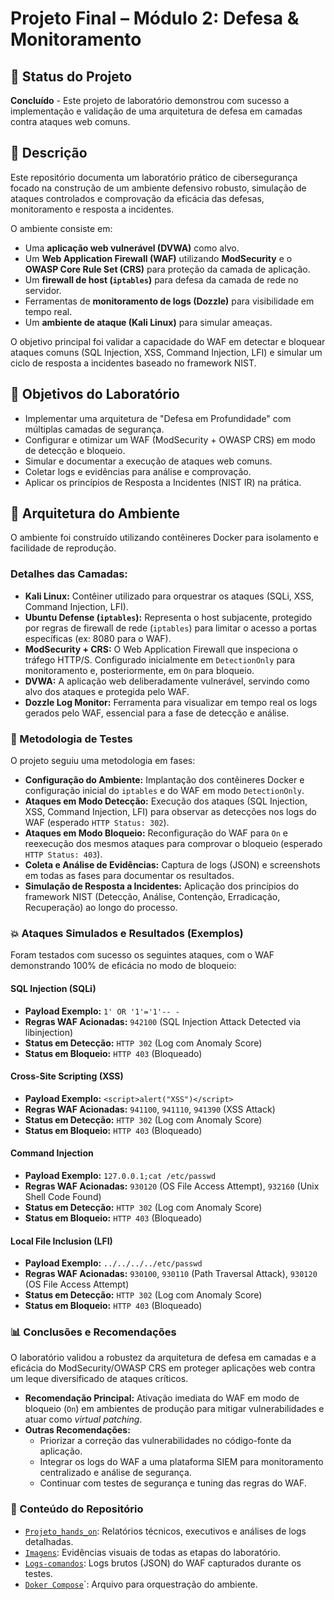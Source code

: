 # Projeto Final – Módulo 2: Defesa & Monitoramento

## 🚧 Status do Projeto
**Concluído** - Este projeto de laboratório demonstrou com sucesso a implementação e validação de uma arquitetura de defesa em camadas contra ataques web comuns.

## 📄 Descrição
Este repositório documenta um laboratório prático de cibersegurança focado na construção de um ambiente defensivo robusto, simulação de ataques controlados e comprovação da eficácia das defesas, monitoramento e resposta a incidentes.

O ambiente consiste em:
* Uma **aplicação web vulnerável (DVWA)** como alvo.
* Um **Web Application Firewall (WAF)** utilizando **ModSecurity** e o **OWASP Core Rule Set (CRS)** para proteção da camada de aplicação.
* Um **firewall de host (`iptables`)** para defesa da camada de rede no servidor.
* Ferramentas de **monitoramento de logs (Dozzle)** para visibilidade em tempo real.
* Um **ambiente de ataque (Kali Linux)** para simular ameaças.

O objetivo principal foi validar a capacidade do WAF em detectar e bloquear ataques comuns (SQL Injection, XSS, Command Injection, LFI) e simular um ciclo de resposta a incidentes baseado no framework NIST.

## 🎯 Objetivos do Laboratório
* Implementar uma arquitetura de "Defesa em Profundidade" com múltiplas camadas de segurança.
* Configurar e otimizar um WAF (ModSecurity + OWASP CRS) em modo de detecção e bloqueio.
* Simular e documentar a execução de ataques web comuns.
* Coletar logs e evidências para análise e comprovação.
* Aplicar os princípios de Resposta a Incidentes (NIST IR) na prática.

## 🚀 Arquitetura do Ambiente
O ambiente foi construído utilizando contêineres Docker para isolamento e facilidade de reprodução.

### Detalhes das Camadas:
* **Kali Linux:** Contêiner utilizado para orquestrar os ataques (SQLi, XSS, Command Injection, LFI).
* **Ubuntu Defense (`iptables`):** Representa o host subjacente, protegido por regras de firewall de rede (`iptables`) para limitar o acesso a portas específicas (ex: 8080 para o WAF).
* **ModSecurity + CRS:** O Web Application Firewall que inspeciona o tráfego HTTP/S. Configurado inicialmente em `DetectionOnly` para monitoramento e, posteriormente, em `On` para bloqueio.
* **DVWA:** A aplicação web deliberadamente vulnerável, servindo como alvo dos ataques e protegida pelo WAF.
* **Dozzle Log Monitor:** Ferramenta para visualizar em tempo real os logs gerados pelo WAF, essencial para a fase de detecção e análise.

### 🧪 Metodologia de Testes
O projeto seguiu uma metodologia em fases:

* **Configuração do Ambiente:** Implantação dos contêineres Docker e configuração inicial do `iptables` e do WAF em modo `DetectionOnly`.
* **Ataques em Modo Detecção:** Execução dos ataques (SQL Injection, XSS, Command Injection, LFI) para observar as detecções nos logs do WAF (esperado `HTTP Status: 302`).
* **Ataques em Modo Bloqueio:** Reconfiguração do WAF para `On` e reexecução dos mesmos ataques para comprovar o bloqueio (esperado `HTTP Status: 403`).
* **Coleta e Análise de Evidências:** Captura de logs (JSON) e screenshots em todas as fases para documentar os resultados.
* **Simulação de Resposta a Incidentes:** Aplicação dos princípios do framework NIST (Detecção, Análise, Contenção, Erradicação, Recuperação) ao longo do processo.

### 💥 Ataques Simulados e Resultados (Exemplos)
Foram testados com sucesso os seguintes ataques, com o WAF demonstrando 100% de eficácia no modo de bloqueio:

#### SQL Injection (SQLi)
* **Payload Exemplo:** `1' OR '1'='1'-- -`
* **Regras WAF Acionadas:** `942100` (SQL Injection Attack Detected via libinjection)
* **Status em Detecção:** `HTTP 302` (Log com Anomaly Score)
* **Status em Bloqueio:** `HTTP 403` (Bloqueado)

#### Cross-Site Scripting (XSS)
* **Payload Exemplo:** `<script>alert("XSS")</script>`
* **Regras WAF Acionadas:** `941100`, `941110`, `941390` (XSS Attack)
* **Status em Detecção:** `HTTP 302` (Log com Anomaly Score)
* **Status em Bloqueio:** `HTTP 403` (Bloqueado)

#### Command Injection
* **Payload Exemplo:** `127.0.0.1;cat /etc/passwd`
* **Regras WAF Acionadas:** `930120` (OS File Access Attempt), `932160` (Unix Shell Code Found)
* **Status em Detecção:** `HTTP 302` (Log com Anomaly Score)
* **Status em Bloqueio:** `HTTP 403` (Bloqueado)

#### Local File Inclusion (LFI)
* **Payload Exemplo:** `../../../../etc/passwd`
* **Regras WAF Acionadas:** `930100`, `930110` (Path Traversal Attack), `930120` (OS File Access Attempt)
* **Status em Detecção:** `HTTP 302` (Log com Anomaly Score)
* **Status em Bloqueio:** `HTTP 403` (Bloqueado)

### 📊 Conclusões e Recomendações
O laboratório validou a robustez da arquitetura de defesa em camadas e a eficácia do ModSecurity/OWASP CRS em proteger aplicações web contra um leque diversificado de ataques críticos.

* **Recomendação Principal:** Ativação imediata do WAF em modo de bloqueio (`On`) em ambientes de produção para mitigar vulnerabilidades e atuar como *virtual patching*.
* **Outras Recomendações:**
    * Priorizar a correção das vulnerabilidades no código-fonte da aplicação.
    * Integrar os logs do WAF a uma plataforma SIEM para monitoramento centralizado e análise de segurança.
    * Continuar com testes de segurança e tuning das regras do WAF.

### 📂 Conteúdo do Repositório
* [`Projeto_hands_on`](./Projeto_hands_on.pdf): Relatórios técnicos, executivos e análises de logs detalhadas.
* [`Imagens`](./imagens): Evidências visuais de todas as etapas do laboratório.
* [`Logs-comandos`](./logs-comandos): Logs brutos (JSON) do WAF capturados durante os testes.
* [`Doker Compose`](./doker-compose.yml)`: Arquivo para orquestração do ambiente.

